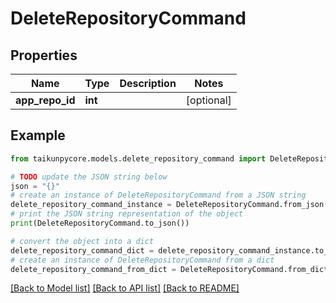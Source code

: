 # DeleteRepositoryCommand


## Properties

Name | Type | Description | Notes
------------ | ------------- | ------------- | -------------
**app_repo_id** | **int** |  | [optional] 

## Example

```python
from taikunpycore.models.delete_repository_command import DeleteRepositoryCommand

# TODO update the JSON string below
json = "{}"
# create an instance of DeleteRepositoryCommand from a JSON string
delete_repository_command_instance = DeleteRepositoryCommand.from_json(json)
# print the JSON string representation of the object
print(DeleteRepositoryCommand.to_json())

# convert the object into a dict
delete_repository_command_dict = delete_repository_command_instance.to_dict()
# create an instance of DeleteRepositoryCommand from a dict
delete_repository_command_from_dict = DeleteRepositoryCommand.from_dict(delete_repository_command_dict)
```
[[Back to Model list]](../README.md#documentation-for-models) [[Back to API list]](../README.md#documentation-for-api-endpoints) [[Back to README]](../README.md)


